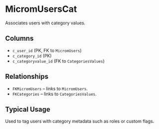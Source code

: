 # MicromUsersCat

Associates users with category values.

## Columns
- `c_user_id` (PK, FK to `MicromUsers`)
- `c_category_id` (PK)
- `c_categoryvalue_id` (FK to `CategoriesValues`)

## Relationships
- `FKMicromUsers` – links to `MicromUsers`.
- `FKCategories` – links to `CategoriesValues`.

## Typical Usage
Used to tag users with category metadata such as roles or custom flags.
